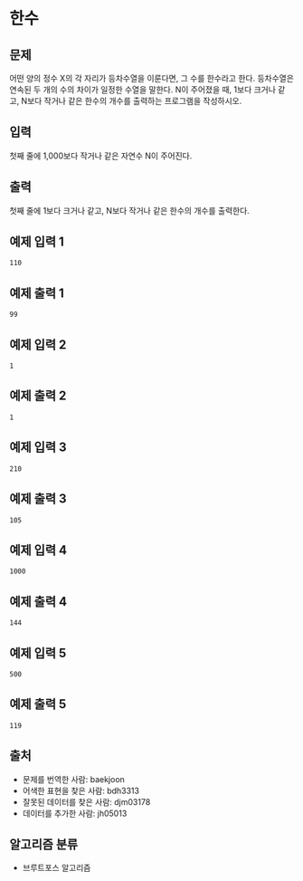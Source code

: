 # 한수
## 문제
어떤 양의 정수 X의 각 자리가 등차수열을 이룬다면, 그 수를 한수라고 한다. 등차수열은 연속된 두 개의 수의 차이가 일정한 수열을 말한다. N이 주어졌을 때, 1보다 크거나 같고, N보다 작거나 같은 한수의 개수를 출력하는 프로그램을 작성하시오. 

## 입력
첫째 줄에 1,000보다 작거나 같은 자연수 N이 주어진다.

## 출력
첫째 줄에 1보다 크거나 같고, N보다 작거나 같은 한수의 개수를 출력한다.

## 예제 입력 1 
```
110
```
## 예제 출력 1 
```
99
```
## 예제 입력 2 
```
1
```
## 예제 출력 2 
```
1
```
## 예제 입력 3 
```
210
```
## 예제 출력 3 
```
105
```
## 예제 입력 4 
```
1000
```
## 예제 출력 4 
```
144
```
## 예제 입력 5 
```
500
```
## 예제 출력 5 
```
119
```
## 출처
* 문제를 번역한 사람: baekjoon
* 어색한 표현을 찾은 사람: bdh3313
* 잘못된 데이터를 찾은 사람: djm03178
* 데이터를 추가한 사람: jh05013
## 알고리즘 분류
* 브루트포스 알고리즘